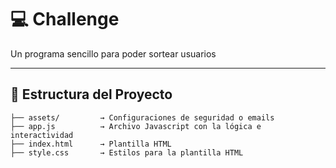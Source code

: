 # 💻 Challenge

Un programa sencillo para poder sortear usuarios

---

## 📁 Estructura del Proyecto

```plaintext
├── assets/         → Configuraciones de seguridad o emails
├── app.js          → Archivo Javascript con la lógica e interactividad
├── index.html      → Plantilla HTML 
├── style.css       → Estilos para la plantilla HTML
```
